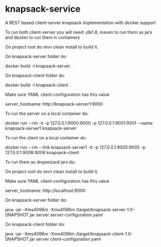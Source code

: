 # knapsack-service
A REST based client-server knapsack implementation with docker support

To run both client-server you will need: jdk1.8, maven to run them as jars and docker to run them in containers

On project root do mvn clean install to build it.

On knapsack-server folder do: 

docker build -t knapsack-server .

On knapsack-client folder do: 

docker build -t knapsack-client .

Make sure YAML client-configuration has this value

server_hostname: http://knapsack-server1:9000

To run the server on a local container do: 

docker run --rm -it -p 127.0.0.1:9000:9000 -p 127.0.0.1:9001:9001 --name knapsack-server1 knapsack-server

To run the client on a local container do:

docker run --rm --link knapsack-server1  -it -p 127.0.0.1:9005:9005 -p 127.0.0.1:9006:9006 knapsack-client

To run them as dropwizard jars do:

On project root do mvn clean install to build it.

Make sure YAML client-configuration has this value

server_hostname: http://localhost:9000

On knapsack-server folder do: 

java -jar -Xms4096m -Xmx4096m /target/knapsack-server-1.0-SNAPSHOT.jar server server-configuration.yaml

On knapsack-client folder do: 

java -jar -Xms4096m -Xmx4096m /target/knapsack-client-1.0-SNAPSHOT.jar server client-configuration.yaml
